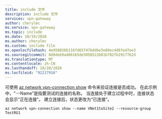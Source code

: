 ```yaml
---
title: include 文件
description: include 文件
services: vpn-gateway
author: cherylmc
ms.service: vpn-gateway
ms.topic: include
ms.date: 10/19/2020
ms.author: cherylmc
ms.custom: include file
ms.openlocfilehash: 4e958026b1167d65f47bddbe5e89ec4d6fed7ee3
ms.sourcegitcommit: 8d8deb9a406165de5050522681b782fb2917762d
ms.translationtype: MT
ms.contentlocale: zh-CN
ms.lasthandoff: 10/20/2020
ms.locfileid: "92217916"
---
```

可使用 [az network vpn-connection show](/cli/azure/network/vpn-connection) 命令来验证连接是否成功。 在此示例中，“ --Name”是指要测试的连接的名称。 当连接处于建立过程中时，连接状态会显示“正在连接”。 建立连接后，状态更改为“已连接”。

```azurecli-interactive
az network vpn-connection show --name VNet1toSite2 --resource-group TestRG1
```
